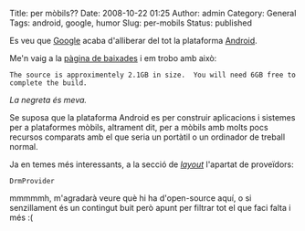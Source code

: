 Title: per mòbils??
Date: 2008-10-22 01:25
Author: admin
Category: General
Tags: android, google, humor
Slug: per-mobils
Status: published

Es veu que <a href="http://www.google.cat" target="_blank" rel="noopener">Google</a> acaba d'alliberar del tot la plataforma <a href="http://www.android.com/" target="_blank" rel="noopener">Android</a>.

Me'n vaig a la <a href="http://source.android.com/download" target="_blank" rel="noopener">pàgina de baixades</a> i em trobo amb això:

    The source is approximentely 2.1GB in size.  You will need 6GB free to complete the build.

*La negreta és meva.*

Se suposa que la plataforma Android es per construir aplicacions i sistemes per a plataformes mòbils, altrament dit, per a mòbils amb molts pocs recursos comparats amb el que seria un portàtil o un ordinador de treball normal.

Ja en temes més interessants, a la secció de <a href="http://source.android.com/projects" target="_blank" rel="noopener"><em>layout</em></a> l'apartat de proveïdors:

    DrmProvider

mmmmmh, m'agradarà veure què hi ha d'open-source aquí, o si senzillament és un contingut buit però apunt per filtrar tot el que faci falta i més :(
